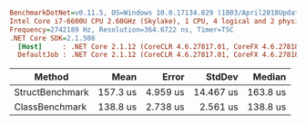 ``` ini

BenchmarkDotNet=v0.11.5, OS=Windows 10.0.17134.829 (1803/April2018Update/Redstone4)
Intel Core i7-6600U CPU 2.60GHz (Skylake), 1 CPU, 4 logical and 2 physical cores
Frequency=2742189 Hz, Resolution=364.6722 ns, Timer=TSC
.NET Core SDK=2.1.508
  [Host]     : .NET Core 2.1.12 (CoreCLR 4.6.27817.01, CoreFX 4.6.27818.01), 64bit RyuJIT
  DefaultJob : .NET Core 2.1.12 (CoreCLR 4.6.27817.01, CoreFX 4.6.27818.01), 64bit RyuJIT


```
|          Method |     Mean |    Error |    StdDev |   Median |
|---------------- |---------:|---------:|----------:|---------:|
| StructBenchmark | 157.3 us | 4.959 us | 14.467 us | 163.8 us |
|  ClassBenchmark | 138.8 us | 2.738 us |  2.561 us | 138.8 us |
